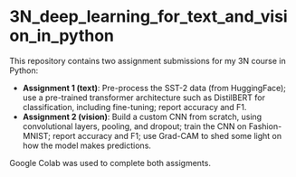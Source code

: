 # 3N_deep_learning_for_text_and_vision_in_python

This repository contains two assignment submissions for my 3N course in Python:

- **Assignment 1 (text)**: Pre-process the SST-2 data (from HuggingFace); use a pre-trained transformer architecture such as DistilBERT for classification, including fine-tuning; report accuracy and F1.
- **Assignment 2 (vision)**: Build a custom CNN from scratch, using convolutional layers, pooling, and dropout; train the CNN on Fashion-MNIST; report accuracy and F1; use Grad-CAM to shed some light on how the model makes predictions.

Google Colab was used to complete both assigments.
